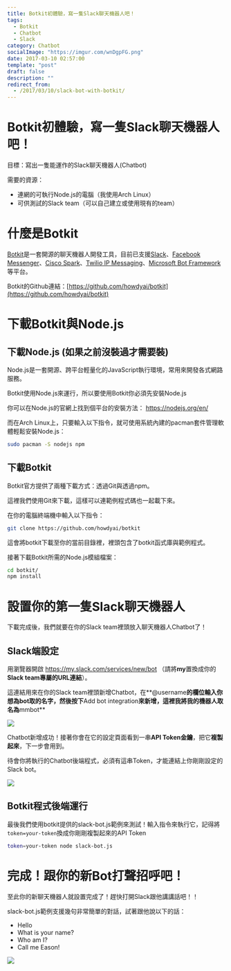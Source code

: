 ```yaml
---
title: Botkit初體驗，寫一隻Slack聊天機器人吧！
tags:
  - Botkit
  - Chatbot
  - Slack
category: Chatbot
socialImage: "https://imgur.com/wnDgpFG.png"
date: 2017-03-10 02:57:00
template: "post"
draft: false
description: ""
redirect_from:
  - /2017/03/10/slack-bot-with-botkit/
---
```

# Botkit初體驗，寫一隻Slack聊天機器人吧！

目標：寫出一隻能運作的Slack聊天機器人(Chatbot)

需要的資源：

- 連網的可執行Node.js的電腦（我使用Arch Linux）
- 可供測試的Slack team（可以自己建立或使用現有的team）

# 什麼是Botkit

[Botkit](https://www.botkit.ai/)是一套開源的聊天機器人開發工具，目前已支援[Slack](https://slack.com/)、[Facebook Messenger](https://www.messenger.com/)、[Cisco Spark](https://www.ciscospark.com/)、[Twilio IP Messaging](https://www.twilio.com/chat)、[Microsoft Bot Framework](https://dev.botframework.com/)等平台。

<!-- more -->

Botkit的Github連結：[https://github.com/howdyai/botkit](https://github.com/howdyai/botkit)

# 下載Botkit與Node.js

## 下載Node.js (如果之前沒裝過才需要裝)

Node.js是一套開源、跨平台輕量化的JavaScript執行環境，常用來開發各式網路服務。

Botkit使用Node.js來運行，所以要使用Botkit你必須先安裝Node.js

你可以在Node.js的官網上找到個平台的安裝方法：
https://nodejs.org/en/

而在Arch Linux上，只要輸入以下指令，就可使用系統內建的pacman套件管理軟體輕鬆安裝Node.js：

``` bash
sudo pacman -S nodejs npm
```

## 下載Botkit
Botkit官方提供了兩種下載方式：透過Git與透過npm。

這裡我們使用Git來下載，這樣可以連範例程式碼也一起載下來。

在你的電腦終端機中輸入以下指令：

``` bash
git clone https://github.com/howdyai/botkit
```

這會將botkit下載至你的當前目錄裡，裡頭包含了botkit函式庫與範例程式。

接著下載Botkit所需的Node.js模組檔案：

``` bash
cd botkit/
npm install
```

# 設置你的第一隻Slack聊天機器人

下載完成後，我們就要在你的Slack team裡頭放入聊天機器人Chatbot了！

## Slack端設定

用瀏覽器開啟 https://my.slack.com/services/new/bot （請將**my**置換成你的**Slack team專屬的URL連結**）。

這連結用來在你的Slack team裡頭新增Chatbot，在**@username**的欄位輸入你想為bot取的名字，然後按下**Add bot integration**來新增，這裡我將我的機器人取名為**mmbot**

![](https://imgur.com/erLvNAU.png)

Chatbot新增成功！接著你會在它的設定頁面看到一串**API Token金鑰**，把它**複製起來**，下一步會用到。

待會你將執行的Chatbot後端程式，必須有這串Token，才能連結上你剛剛設定的Slack bot。

![](https://imgur.com/W6FAR8S.png)

## Botkit程式後端運行

最後我們使用botkit提供的slack-bot.js範例來測試！輸入指令來執行它，記得將`token=your-token`換成你剛剛複製起來的API Token

``` bash
token=your-token node slack-bot.js
```

# 完成！跟你的新Bot打聲招呼吧！

至此你的新聊天機器人就設置完成了！趕快打開Slack跟他講講話吧！！

slack-bot.js範例支援幾句非常簡單的對話，試著跟他說以下的話：

- Hello
- What is your name?
- Who am I?
- Call me Eason!

![](https://imgur.com/6VI5HdN.png)